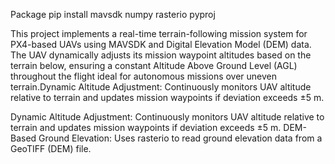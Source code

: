 Package
pip install mavsdk numpy rasterio pyproj


This project implements a real-time terrain-following mission system for PX4-based UAVs using MAVSDK and Digital Elevation Model (DEM) data. The UAV dynamically adjusts its mission waypoint altitudes based on the terrain below, ensuring a constant Altitude Above Ground Level (AGL) throughout the flight ideal for autonomous missions over uneven terrain.Dynamic Altitude Adjustment: Continuously monitors UAV altitude relative to terrain and updates mission waypoints if deviation exceeds ±5 m.

Dynamic Altitude Adjustment: Continuously monitors UAV altitude relative to terrain and updates mission waypoints if deviation exceeds ±5 m.
DEM-Based Ground Elevation: Uses rasterio to read ground elevation data from a GeoTIFF (DEM) file.
